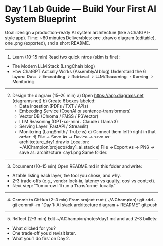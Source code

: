 # Day 1 Lab Guide — Build Your First AI System Blueprint

Goal: Design a production-ready AI system architecture (like a ChatGPT-style app).
Time: ~60 minutes
Deliverables: one .drawio diagram (editable), one .png (exported), and a short README.

------------------------------------------------------------
1) Learn (10–15 min)
Read two quick intros (skim is fine):
- The Modern LLM Stack (LangChain blog)
- How ChatGPT Actually Works (AssemblyAI blog)
Understand the 6 layers: Data → Embedding → Retrieval → LLM/Reasoning → Serving → Monitoring

------------------------------------------------------------
2) Design the diagram (15–20 min)
a) Open https://app.diagrams.net (diagrams.net)
b) Create 6 boxes labeled:
   - Data Ingestion (PDFs / TXT / APIs)
   - Embedding Service (OpenAI or sentence-transformers)
   - Vector DB (Chroma / FAISS / PGVector)
   - LLM Reasoning (GPT-4o-mini / Claude / Llama 3)
   - Serving Layer (FastAPI / Streamlit)
   - Monitoring (LangSmith / TruLens)
c) Connect them left→right in that order.
d) File → Save As → Device → save as: architecture_day1.drawio
   Location: ~/AIChampion/projects/day1_ai_stack
e) File → Export As → PNG → save as: architecture_day1.png
   Same folder.

------------------------------------------------------------
3) Document (10–15 min)
Open README.md in this folder and write:
- A table listing each layer, the tool you chose, and why.
- 2–3 trade-offs (e.g., vendor lock-in, latency vs quality, cost vs context).
- Next step: “Tomorrow I’ll run a Transformer locally.”

------------------------------------------------------------
4) Commit to GitHub (2–3 min)
From project root (~/AIChampion):
  git add .
  git commit -m "Day 1: AI stack architecture diagram + README"
  git push

------------------------------------------------------------
5) Reflect (2–3 min)
Edit ~/AIChampion/notes/day1.md and add 2–3 bullets:
- What clicked for you?
- One trade-off you’d revisit later.
- What you’ll do first on Day 2.

